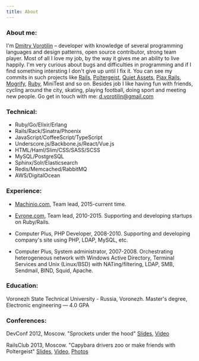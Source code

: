 ```yaml
---
title: About
---
```


### About me:
I'm [Dmitry Vorotilin](http://github.com/route) – developer with knowledge of several programming
languages and design patterns, open source contributor, strong team player.
Most of all I love my job, by the way it gives me an ability to live happily.
I'm very curious about bugs and difficulties in programming and if I find
something intersting I don't give up until I fix it. You can see my commits in
such projects like [Rails](http://contributors.rubyonrails.org/contributors/dmitry-vorotilin/commits),
[Poltergeist](https://github.com/teampoltergeist/poltergeist/commits/master?author=route),
[Quiet Assets](https://github.com/evrone/quiet_assets/commits/master?author=route),
[Pjax Rails](https://github.com/rails/pjax_rails/commits/master?author=route),
[Mogrify](https://github.com/route/mogrify),
[Ruby](https://github.com/ruby/ruby/pull/1475),
MiniTest and so on. Besides job I like having fun with friends, cycling around
the city, skating, playing football, doing sport and meeting new people. Go get
in touch with me: <d.vorotilin@gmail.com>

### Technical:
* Ruby/Go/Elixir/Erlang
* Rails/Rack/Sinatra/Phoenix
* JavaScript/CoffeeScript/TypeScript
* Underscore.js/Backbone.js/React/Vue.js
* HTML/Haml/Slim/CSS/SASS/SCSS
* MySQL/PostgreSQL
* Sphinx/Solr/Elasticsearch
* Redis/Memcached/RabbitMQ
* AWS/DigitalOcean

### Experience:

* [Machinio.com](http://machinio.com), Team lead, 2015-current time.

* [Evrone.com](http://evrone.com), Team lead, 2010-2015.
Supporting and developing startups on Ruby/Rails.

* Computer Plus, PHP Developer, 2008-2010.
Supporting and developing company's site using PHP, LDAP, MySQL, etc.

* Computer Plus, System administrator, 2007-2008.
Orchestrating heterogeneous network with Windows Active Directory,
Terminal Services and Unix (Linux/BSD) with NATing/filtering, LDAP, SMB,
Sendmail, BIND, Squid, Apache.

### Education:
Voronezh State Technical University - Russia, Voronezh.
Master's degree, Electronic engineering — 4.0 GPA

### Conferences:
DevConf 2012, Moscow. "Sprockets under the hood"
[Slides](https://docs.google.com/presentation/d/1Paqm3uDVYFNGvfg5GXcwHD4hMQr8az0Jdr4-EUIVFn4/edit),
[Video](http://www.youtube.com/watch?v=2t4SfcL8KMc)

RailsClub 2013, Moscow. "Capybara drivers zoo or make friends with Poltergeist"
[Slides](https://github.com/route/railsclub_2013),
[Video](http://digitaloctober.ru/en/events/railsclub_moscow_obi_fernandes_erni_miller_dzheremi_evans_i_linda_liukas_v_do),
[Photos](http://digitaloctober.ru/en/events/railsclub_moscow_obi_fernandes_erni_miller_dzheremi_evans_i_linda_liukas_v_do/photos)
